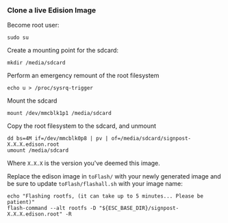 ### Clone a live Edision Image

Become root user:
```
sudo su
```

Create a mounting point for the sdcard:
```
mkdir /media/sdcard
```

Perform an emergency remount of the root filesystem
```
echo u > /proc/sysrq-trigger
```

Mount the sdcard
```
mount /dev/mmcblk1p1 /media/sdcard
```

Copy the root filesystem to the sdcard, and unmount
```
dd bs=4M if=/dev/mmcblk0p8 | pv | of=/media/sdcard/signpost-X.X.X.edison.root
umount /media/sdcard
```
Where `X.X.X` is the version you've deemed this image.

Replace the edison image in `toFlash/` with your newly generated image and be
sure to update `toFlash/flashall.sh` with your image name:

```
echo "Flashing rootfs, (it can take up to 5 minutes... Please be patient)"
flash-command --alt rootfs -D "${ESC_BASE_DIR}/signpost-X.X.X.edison.root" -R
```

